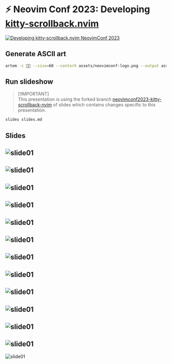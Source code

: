 # ⚡️ Neovim Conf 2023: Developing [kitty-scrollback.nvim](https://github.com/mikesmithgh/kitty-scrollback.nvim)

[![Developing kitty-scrollback.nvim NeovimConf 2023](assets/neovimconf-thumbnail-play-overlay.png)](https://www.youtube.com/watch?v=9TINe0J9rNg)

## Generate ASCII art
```sh
artem -c  --size=60 --centerX assets/neovimconf-logo.png --output assets/neovimconf-logo.ansi
```

## Run slideshow

> [!IMPORTANT]\
> This presentation is using the forked branch [neovimconf2023-kitty-scrollback-nvim](https://github.com/mikesmithgh/slides/tree/neovimconf2023-kitty-scrollback-nvim) of slides 
> which contains changes specific to this presentation.

```sh
slides slides.md
```

## Slides
![slide01](./assets/slide01.png)
---
![slide01](./assets/slide02.png)
---
![slide01](./assets/slide03.png)
---
![slide01](./assets/slide04.png)
---
![slide01](./assets/slide05.png)
---
![slide01](./assets/slide06.png)
---
![slide01](./assets/slide07.png)
---
![slide01](./assets/slide08.png)
---
![slide01](./assets/slide09.png)
---
![slide01](./assets/slide10.png)
---
![slide01](./assets/slide11.png)
---
![slide01](./assets/slide12.png)
---
![slide01](./assets/slide13.png)
